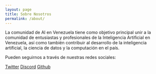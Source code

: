 ```yaml
---
layout: page
title: Sobre Nosotros
permalink: /about/
---
```


La comunidad de AI en Venezuela tiene como objetivo principal unir a la comunidad de entusiastas y profesionales de la Inteligencia Artificial en Venezuela, así como también contribuir al desarrollo de la inteligencia artificial, la ciencia de datos y la computación en el país. 

Pueden seguirnos a través de nuestras redes sociales:

[Twitter](https://twitter.com/ia_en_venezuela)
[Discord](https://discord.com/invite/pkWBKfv)
[Github](https://github.com/DataScienceandIAVE)

